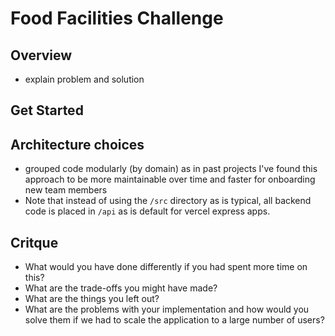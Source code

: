 # Food Facilities Challenge

## Overview

- explain problem and solution

## Get Started

## Architecture choices

- grouped code modularly (by domain) as in past projects I've found this approach to be more maintainable over time and faster for onboarding new team members
- Note that instead of using the `/src` directory as is typical, all backend code is placed in `/api` as is default for vercel express apps.

## Critque

- What would you have done differently if you had spent more time on this?
- What are the trade-offs you might have made?
- What are the things you left out?
- What are the problems with your implementation and how would you solve them if we had to scale the application to a large number of users?

